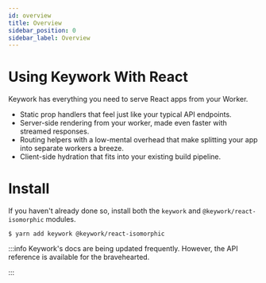 ```yaml
---
id: overview
title: Overview
sidebar_position: 0
sidebar_label: Overview
---
```


# Using Keywork With React

Keywork has everything you need to serve React apps from your Worker.

- Static prop handlers that feel just like your typical API endpoints.
- Server-side rendering from your worker, made even faster with streamed responses.
- Routing helpers with a low-mental overhead that make splitting your app into separate workers a breeze.
- Client-side hydration that fits into your existing build pipeline.

# Install

If you haven't already done so, install both the `keywork` and `@keywork/react-isomorphic` modules.

```shell title=Run in the root of your Worker project.
$ yarn add keywork @keywork/react-isomorphic
```

:::info
Keywork's docs are being updated frequently.
However, the API reference is available for the bravehearted.

:::
